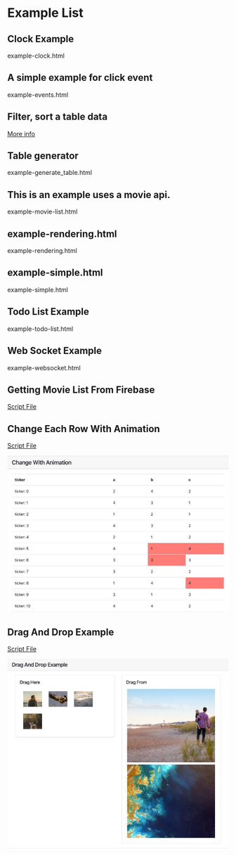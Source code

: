 # Example List

## Clock Example
example-clock.html
## A simple example for click event
example-events.html
## Filter, sort a table data
[More info](example-filter-sort-table-ajax-data.md) 
## Table generator
example-generate_table.html
## This is an example uses a movie api.
example-movie-list.html
## example-rendering.html
example-rendering.html
## example-simple.html
example-simple.html
## Todo List Example
example-todo-list.html
## Web Socket Example
example-websocket.html
## Getting Movie List From Firebase
[Script File](../src/examples/Firebase)
## Change Each Row With Animation
[Script File](../src/examples/change-with-animation.js)

![alt test](example-change-with-animation.jpg)

## Drag And Drop Example

[Script File](../src/examples/drag_and_drop_example.js)
 
![alt test](drag_and_drop_example.jpg)


